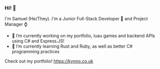 ### Hi! 👋

I'm Samuel (He/They). I'm a Junior Full-Stack Developer 🚀 and Project Manager ⌚

- 🔭 I’m currently working on my portfolio, luau games and backend APIs using C# and Express.JS!
- 🌱 I’m currently learning Rust and Ruby, as well as better C# programming practices

Check out my portfolio! https://kynno.co.uk

<!--
**SamKynaston/SamKynaston** is a ✨ _special_ ✨ repository because its `README.md` (this file) appears on your GitHub profile.

Here are some ideas to get you started:

- 🔭 I’m currently working on ...
- 🌱 I’m currently learning ...
- 👯 I’m looking to collaborate on ...
- 🤔 I’m looking for help with ...
- 💬 Ask me about ...
- 📫 How to reach me: ...
- 😄 Pronouns: ...
- ⚡ Fun fact: ...
-->
